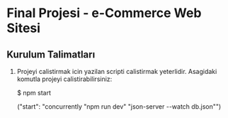 # Final Projesi - e-Commerce Web Sitesi

## Kurulum Talimatları

1. Projeyi calistirmak icin yazilan scripti calistirmak yeterlidir. Asagidaki komutla projeyi calistirabilirsiniz:

   $ npm start 

   ("start": "concurrently \"npm run dev\" \"json-server --watch db.json\"")
